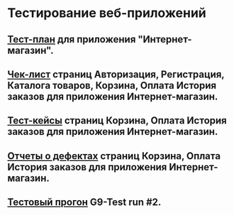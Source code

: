 # Тестирование веб-приложений
## [Тест-план](https://docs.google.com/spreadsheets/d/19EaLx_UXeF4Ll6YciOfqMnin79DpMICDUfA_J63KhfY/edit?usp=sharing) для приложения "Интернет-магазин".
## [Чек-лист](https://docs.google.com/spreadsheets/d/1gdNnM0iL7E4jEZLmSr7j_DO6ZXbQ6pjgWUT75OesQ5c/edit?usp=sharing) страниц Авторизация, Регистрация, Каталога товаров, Корзина, Оплата История заказов для приложения Интернет-магазин.
## [Тест-кейсы](https://github.com/Sytugin/Web/blob/main/Тест%20кейсы%20Cart%20managment%20Order%20managment.pdf) страниц Корзина, Оплата История заказов для приложения Интернет-магазин.
## [Отчеты о дефектах](https://docs.google.com/spreadsheets/d/1HKYqO-BF8Ck080c7m83SAZ3JFALEluj5/edit?usp=sharing&ouid=103191871606694972125&rtpof=true&sd=true) страниц Корзина, Оплата История заказов для приложения Интернет-магазин.
## [Тестовый прогон](https://drive.google.com/file/d/17gVJCtloBvaLgBp4hcwWWey_AIm0kUkk/view?usp=sharing) G9-Test run #2.
